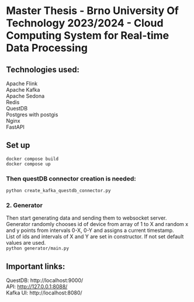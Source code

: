 # Master Thesis - Brno University Of Technology 2023/2024 - Cloud Computing System for Real-time Data Processing


## Technologies used:
Apache Flink \
Apache Kafka \
Apache Sedona \
Redis \
QuestDB \
Postgres with postgis \
Nginx \
FastAPI 

## Set up
``docker compose build`` \
``docker compose up`` 

### Then questDB connector creation is needed:
``python create_kafka_questdb_connector.py`` 

### 2. Generator
Then start generating data and sending them to websocket server. \
Generator randomly chooses id of device from array of 1 to X and random x and y points from intervals 0-X, 0-Y and assigns a current timestamp. \
List of ids and intervals of X and Y are set in constructor. If not set default values are used. \
``python generator/main.py``

## Important links: 
QuestDB: http://localhost:9000/ \
API: http://127.0.0.1:8088/  \
Kafka UI: http://localhost:8080/

